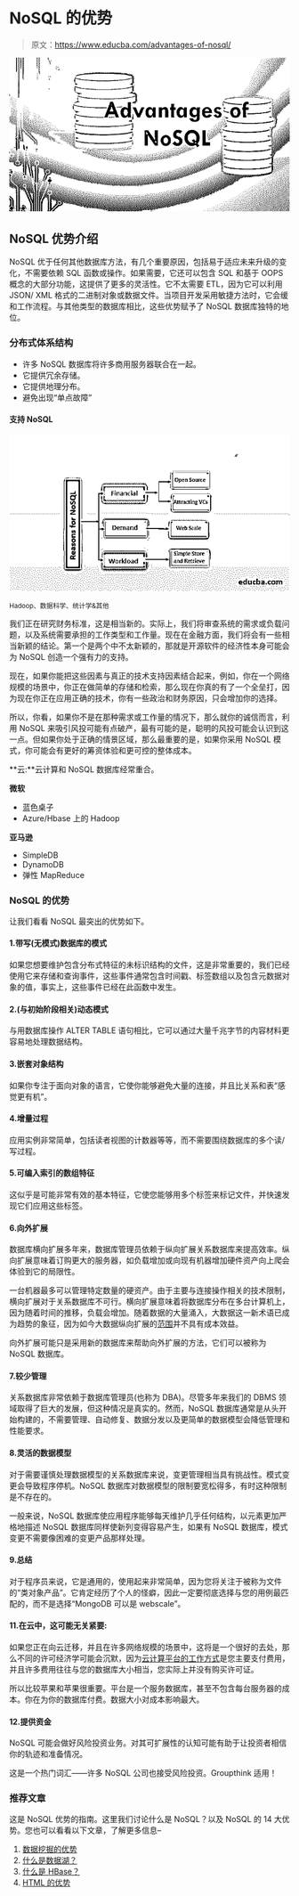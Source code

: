 # NoSQL 的优势

> 原文：<https://www.educba.com/advantages-of-nosql/>

![Advantages of NoSQL](img/b138df16b47e47ab6ed099a1a7ee01a3.png)



## NoSQL 优势介绍

NoSQL 优于任何其他数据库方法，有几个重要原因，包括易于适应未来升级的变化，不需要依赖 SQL 函数或操作。如果需要，它还可以包含 SQL 和基于 OOPS 概念的大部分功能，这提供了更多的灵活性。它不太需要 ETL，因为它可以利用 JSON/ XML 格式的二进制对象或数据文件。当项目开发采用敏捷方法时，它会缓和工作流程。与其他类型的数据库相比，这些优势赋予了 NoSQL 数据库独特的地位。

### 分布式体系结构

*   许多 NoSQL 数据库将许多商用服务器联合在一起。
*   它提供冗余存储。
*   它提供地理分布。
*   避免出现“单点故障”

#### 支持 NoSQL

![Reasons for NoSQL](img/d2f3efc39a688bd83ff64f2861840086.png)



<small>Hadoop、数据科学、统计学&其他</small>

我们正在研究财务标准，这是相当新的。实际上，我们将审查系统的需求或负载问题，以及系统需要承担的工作类型和工作量。现在在金融方面，我们将会有一些相当新颖的结论。第一个是两个中不太新颖的，那就是开源软件的经济性本身可能会为 NoSQL 创造一个强有力的支持。

现在，如果你能把这些因素与真正的技术支持因素结合起来，例如，你在一个网络规模的场景中，你正在做简单的存储和检索，那么现在你真的有了一个全垒打，因为现在你正在应用正确的技术，你有一些政治和财务原因，只会增加你的选择。

所以，你看，如果你不是在那种需求或工作量的情况下，那么就你的诚信而言，利用 NoSQL 来吸引风投可能有点破产，最有可能的是，聪明的风投可能会认识到这一点。但如果你处于正确的情景区域，那么最重要的是，如果你采用 NoSQL 模式，你可能会有更好的筹资体验和更可控的整体成本。

**云:**云计算和 NoSQL 数据库经常重合。

**微软**

*   蓝色桌子
*   Azure/Hbase 上的 Hadoop

**亚马逊**

*   SimpleDB
*   DynamoDB
*   弹性 MapReduce

### NoSQL 的优势

让我们看看 NoSQL 最突出的优势如下。

#### 1.带写(无模式)数据库的模式

如果您想要维护包含分布式特征的未标识结构的文件，这是非常重要的，我们已经使用它来存储和查询事件，这些事件通常包含时间戳、标签数组以及包含元数据对象的值，事实上，这些事件已经在此函数中发生。

#### 2.(与初始阶段相关)动态模式

与用数据库操作 ALTER TABLE 语句相比，它可以通过大量千兆字节的内容材料更容易地处理数据结构。

#### 3.嵌套对象结构

如果你专注于面向对象的语言，它使你能够避免大量的连接，并且比关系和表“感觉更有机”。

#### 4.增量过程

应用实例非常简单，包括读者视图的计数器等等，而不需要围绕数据库的多个读/写过程。

#### 5.可编入索引的数组特征

这似乎是可能非常有效的基本特征，它使您能够用多个标签来标记文件，并快速发现它们应用这些标签。

#### 6.向外扩展

数据库横向扩展多年来，数据库管理员依赖于纵向扩展关系数据库来提高效率。纵向扩展意味着订购更大的服务器，如负载增加或向现有机器增加硬件资产向上爬会体验到它的局限性。

一台机器最多可以管理特定数量的硬资产。由于主要与连接操作相关的技术限制，横向扩展对于关系数据库不可行。横向扩展意味着将数据库分布在多台计算机上，因为随着时间的推移，负载会增加。随着数据的大量涌入，大数据这一新术语已成为趋势的象征，因为如今大数据纵向扩展的[范围](https://www.educba.com/what-is-big-data/)并不具有成本效益。

向外扩展可能只是采用新的数据库来帮助向外扩展的方法，它们可以被称为 NoSQL 数据库。

#### 7.较少管理

关系数据库非常依赖于数据库管理员(也称为 DBA)。尽管多年来我们的 DBMS 领域取得了巨大的发展，但这种情况是真实的。然而，NoSQL 数据库通常是从头开始构建的，不需要管理、自动修复、数据分发以及更简单的数据模型会降低管理和性能要求。

#### 8.灵活的数据模型

对于需要谨慎处理数据模型的关系数据库来说，变更管理相当具有挑战性。模式变更会导致程序停机。NoSQL 数据库对数据模型的限制要宽松得多，有时这种限制是不存在的。

一般来说，NoSQL 数据库使应用程序能够每天维护几乎任何结构，以元素更加严格地描述 NoSQL 数据库同样使新列变得容易产生，如果有 NoSQL 数据库，模式变更不需要像困难的变更产品那样处理。

#### 9.总结

对于程序员来说，它是通用的，使用起来非常简单，因为您将关注于被称为文件的“类对象产品”。它肯定经历了个人的怪癖，因此一定要彻底选择与您的用例最匹配的，而不是选择“MongoDB 可以是 webscale”。

#### 11.在云中，这可能无关紧要:

如果您正在向云迁移，并且在许多网络规模的场景中，这将是一个很好的去处，那么不同的许可经济学可能会沉默，因为[云计算平台的工作方式](https://www.educba.com/cloud-computing-platforms/)是您主要支付费用，并且许多费用往往与您的数据库大小相当，您实际上并没有购买许可证。

所以比较苹果和苹果很重要。平台是一个服务数据库，甚至不包含每台服务器的成本。你在为你的数据库付费。数据大小对成本影响最大。

#### 12.提供资金

NoSQL 可能会做好风险投资业务。对其可扩展性的认知可能有助于让投资者相信你的轨迹和准备情况。

这是一个热门词汇——许多 NoSQL 公司也接受风险投资。Groupthink 适用！

### 推荐文章

这是 NoSQL 优势的指南。这里我们讨论什么是 NoSQL？以及 NoSQL 的 14 大优势。您也可以看看以下文章，了解更多信息–

1.  [数据挖掘的优势](https://www.educba.com/advantages-of-data-mining/)
2.  [什么是数据湖？](https://www.educba.com/what-is-a-data-lake/)
3.  [什么是 HBase？](https://www.educba.com/what-is-hbase/)
4.  [HTML 的优势](https://www.educba.com/advantages-of-html/)





